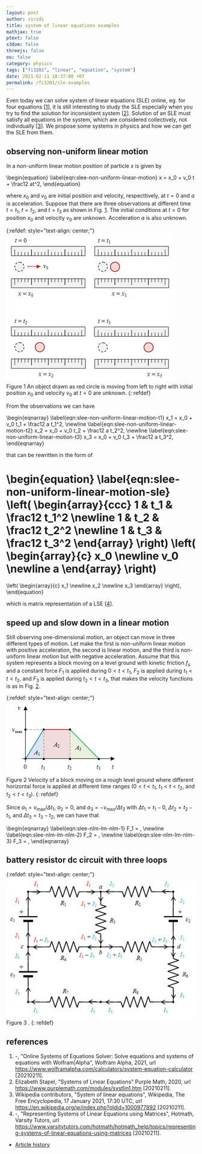 ```yaml
---
layout: post
author: viridi
title: system of linear equations examples
mathjax: true
ptext: false
x3dom: false
threejs: false
oo: false
category: physics
tags: ["fi3201", "linear", "equation", "system"]
date: 2021-02-11 18:37:00 +07
permalink: /fi3201/sle-examples
---
```

Even today we can solve system of linear equations (SLE) online, eg. for four equations [[1](#ref1)], it is still interesting to study the SLE especially when you try to find the solution for inconsistent system [[2](#ref2)]. Solution of an SLE must satisfy all equations in the system, which are considered collectively, not individually [[3](#ref3)]. We propose some systems in physics and how we can get the SLE from them.


## observing non-uniform linear motion
In a non-uniform linear motion position of particle $x$ is given by

\begin{equation}
\label{eqn:slee-non-uniform-linear-motion}
x = x_0 + v_0 t + \frac12 at^2,
\end{equation}

where $x_0$ and $v_0$ are initial position and velocity, respecttively, at $t = 0$ and $a$ is acceleration. Suppose that there are three observations at different time $t = t_1$, $t = t_2$, and $t = t_3$ as shown in Fig. <a href="#fig:slee-non-uniform-linear-motion">1</a>. The initial conditions at $t = 0$ for position $x_0$ and velocity $v_0$ are unknown. Acceleration $a$ is also unknown.

{:refdef: style="text-align: center;"}
![..](/assets/img/phys/sle/non-uniform-linear-motion.png)
<br />
Figure <a name="fig:slee-non-uniform-linear-motion">1</a> An object drawn as red circle is moving from left to right with initial position $x_0$ and velocity $v_0$ at $t = 0$ are unknown.
{: refdef}

From the observations we can have

\begin{eqnarray}
\label{eqn:slee-non-uniform-linear-motion-t1}
x_1 = x_0 + v_0 t_1 + \frac12 a t_1^2, \newline
\label{eqn:slee-non-uniform-linear-motion-t2}
x_2 = x_0 + v_0 t_2 + \frac12 a t_2^2, \newline
\label{eqn:slee-non-uniform-linear-motion-t3}
x_3 = x_0 + v_0 t_3 + \frac12 a t_3^2,
\end{eqnarray}

that can be rewritten in the form of

\begin{equation}
\label{eqn:slee-non-uniform-linear-motion-sle}
\left(
\begin{array}{ccc}
1 & t_1 & \frac12 t_1^2 \newline
1 & t_2 & \frac12 t_2^2 \newline
1 & t_3 & \frac12 t_3^2 
\end{array}
\right)
\left(
\begin{array}{c}
x_0 \newline
v_0 \newline
a
\end{array}
\right)
=
\left(
\begin{array}{c}
x_1 \newline
x_2 \newline
x_3
\end{array}
\right),
\end{equation}

which is matrix representation of a LSE [[4](#ref4)].


## speed up and slow down in a linear motion
Still observing one-dimensional motion, an object can move in three different types of motion. Let make the first is non-uniform linear motion with positive acceleration, the second is linear motion, and the third is non-uniform linear motion but with negative acceleration. Assume that this system represents a block moving on a level ground with kinetic friction $f_s$ and a constant force $F_1$ is applied during $0 < t < t_1$, $F_2$ is applied during $t_1 < t < t_2$, and $F_3$ is applied during $t_2 < t < t_3$, that makes the velocity functions is as in Fig. <a href="#fig:slee-kinematics-1d-nlm-lm-nlm">2</a>.

{:refdef: style="text-align: center;"}
![..](/assets/img/phys/sle/kinematics-1d-nlm-lm-nlm.png)
<br />
Figure <a name="fig:slee-kinematics-1d-nlm-lm-nlm">2</a> Velocity of a block moving on a rough level ground where different horizontal force is applied at different time ranges ($0 < t < t_1$, $t_1 < t < t_2$, and $t_2 < t < t_3$).
{: refdef}

Since $a_1 = v_{\max} / \Delta t_1$, $a_2 = 0$, and $a_3 = - v_{\max} / \Delta t_3$ with $\Delta t_1 = t_1 - 0$, $\Delta t_2 = t_2 - t_1$, and $\Delta t_3 = t_3 - t_2$, we can have that

\begin{eqnarray}
\label{eqn:slee-nlm-lm-nlm-1}
F_1 = , \newline
\label{eqn:slee-nlm-lm-nlm-2}
F_2 = , \newline
\label{eqn:slee-nlm-lm-nlm-3}
F_3 = ,
\end{eqnarray}



## battery resistor dc circuit with three loops

{:refdef: style="text-align: center;"}
![..](/assets/img/phys/sle/dc-er-circuit-3-loops.png)
<br /> 
Figure <a name="fig:slee">3</a> .
{: refdef}


## references
1. <a name="ref1"></a>-, "Online Systems of Equations Solver: Solve equations and systems of equations with Wolfram\|Alpha", Wolfram Alpha, 2021, url <https://www.wolframalpha.com/calculators/system-equation-calculator> [20210211].
2. <a name="ref2"></a>Elizabeth Stapel, "Systems of Linear Equations" Purple Math, 2020, url <https://www.purplemath.com/modules/systlin1.htm> [20210211].
3. <a name="ref3"></a>Wikipedia contributors, "System of linear equations", Wikipedia, The Free Encyclopedia, 17 January 2021, 17:30 UTC, url <https://en.wikipedia.org/w/index.php?oldid=1000977892> [20210211].
4. <a name="ref4"></a>-, "Representing Systems of Linear Equations using Matrices", Hotmath, Varsity Tutors, url <https://www.varsitytutors.com/hotmath/hotmath_help/topics/representing-systems-of-linear-equations-using-matrices> [20210211].

+ [Article history](https://github.com/butiran/butiran.github.io/commits/master/_posts/fi3201/2021-02-11-sle-examples.md)
